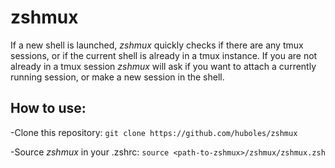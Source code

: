 # zshmux

If a new shell is launched, *zshmux* quickly checks if there are any tmux sessions, or if the current shell is already in a tmux instance.
If you are not already in a tmux session *zshmux* will ask if you want to attach a currently running session, or make a new session in the shell.

## How to use:
-Clone this repository: `git clone https://github.com/huboles/zshmux`

-Source *zshmux* in your .zshrc: `source <path-to-zshmux>/zshmux/zshmux.zsh`
